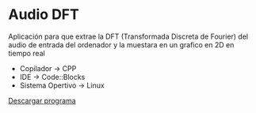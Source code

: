 # Audio DFT

Aplicación para que extrae la DFT (Transformada Discreta de Fourier) del audio de entrada del ordenador y la muestara en un grafico en 2D en tiempo real

* Copilador -> CPP
* IDE -> Code::Blocks
* Sistema Opertivo -> Linux

[Descargar programa](https://github.com/DML95/Audio-DFT/raw/master/bin/Release/Audio_FFT)

